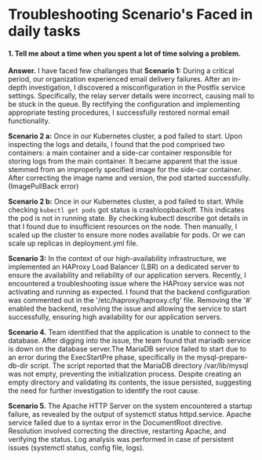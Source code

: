 # Troubleshooting Scenario's Faced in daily tasks

#### 1. Tell me about a time when you spent a lot of time solving a problem.
**Answer.** I have faced few challanges that 
**Scenario 1:** During a critical period, our organization experienced email delivery failures. After an in-depth investigation, I discovered a misconfiguration in the Postfix service settings. Specifically, the relay server details were incorrect, causing mail to be stuck in the queue. By rectifying the configuration and implementing appropriate testing procedures, I successfully restored normal email functionality.

**Scenario 2 a:** Once in our Kubernetes cluster, a pod failed to start. Upon inspecting the logs and details, I found that the pod comprised two containers: a main container and a side-car container responsible for storing logs from the main container. It became apparent that the issue stemmed from an improperly specified image for the side-car container. After correcting the image name and version, the pod started successfully. (ImagePullBack error)

**Scenario 2 b:** Once in our Kubernetes cluster, a pod failed to start. While checking ``kubectl get pods`` got status is crashloopbackoff. This indicates the pod is not in running state. By checking kubectl describe got details in that I found due to insufficient resources on the node. Then manually, I scaled up the cluster to ensure more nodes available for pods. Or we can scale up replicas in deployment.yml file.

**Scenario 3:** In the context of our high-availability infrastructure, we implemented an HAProxy Load Balancer (LBR) on a dedicated server to ensure the availability and reliability of our application servers. Recently, I encountered a troubleshooting issue where the HAProxy service was not activating and running as expected. I found that the backend configuration was commented out in the '/etc/haproxy/haproxy.cfg' file. Removing the '#' enabled the backend, resolving the issue and allowing the service to start successfully, ensuring high availability for our application servers.

**Scenario 4.** Team identified that the application is unable to connect to the database. After digging into the issue, the team found that mariadb service is down on the database server.The MariaDB service failed to start due to an error during the ExecStartPre phase, specifically in the mysql-prepare-db-dir script. The script reported that the MariaDB directory /var/lib/mysql was not empty, preventing the initialization process. Despite creating an empty directory and validating its contents, the issue persisted, suggesting the need for further investigation to identify the root cause.

**Scenario 5.** The Apache HTTP Server on the system encountered a startup failure, as revealed by the output of systemctl status httpd.service. Apache service failed due to a syntax error in the DocumentRoot directive. Resolution involved correcting the directive, restarting Apache, and verifying the status. Log analysis was performed in case of persistent issues (systemctl status, config file, logs).
